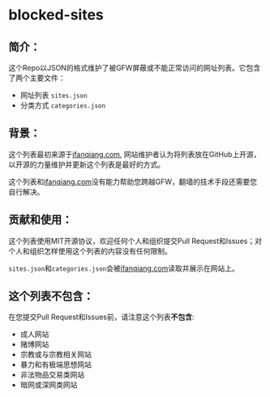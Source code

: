 # blocked-sites
## 简介：
这个Repo以JSON的格式维护了被GFW屏蔽或不能正常访问的网址列表。它包含了两个主要文件：
* 网址列表 `sites.json`
* 分类方式 `categories.json`

## 背景：
这个列表最初来源于[ifanqiang.com](https://www.ifanqiang.com), 网站维护者认为将列表放在GitHub上开源，以开源的力量维护并更新这个列表是最好的方式。

这个列表和[ifanqiang.com](https://www.ifanqiang.com)没有能力帮助您跨越GFW，翻墙的技术手段还需要您自行解决。

## 贡献和使用：
这个列表使用MIT开源协议，欢迎任何个人和组织提交Pull Request和Issues；对个人和组织怎样使用这个列表的内容没有任何限制。

`sites.json`和`categories.json`会被[ifanqiang.com](https://www.ifanqiang.com)读取并展示在网站上。

## 这个列表不包含：
在您提交Pull Request和Issues前，请注意这个列表**不包含**:
* 成人网站
* 赌博网站
* 宗教或与宗教相关网站
* 暴力和有极端思想网站
* 非法物品交易类网站
* 暗网或深网类网站
